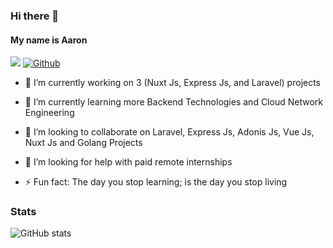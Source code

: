 ### Hi there 👋
#### My name is Aaron

![](https://visitor-badge.laobi.icu/badge?page_id=Airondev.Airondev)
[![Github](https://img.shields.io/github/followers/CharalambosIoannou?label=Follow&style=social)](https://github.com/airondev)



- 🔭 I’m currently working on 3 (Nuxt Js, Express Js, and Laravel)  projects

- 🌱 I’m currently learning more Backend Technologies and Cloud Network Engineering

- 👯 I’m looking to collaborate on Laravel, Express Js, Adonis Js, Vue Js, Nuxt Js and Golang Projects

- 🤔 I’m looking for help with paid remote internships

- ⚡ Fun fact: The day you stop learning; is the day you stop living



### Stats
![GitHub stats](https://github-readme-stats.vercel.app/api?username=airondev&show_icons=true&theme=tokyonight)
